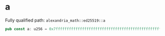 # a

Fully qualified path: `alexandria_math::ed25519::a`

```rust
pub const a: u256 = 0x7fffffffffffffffffffffffffffffffffffffffffffffffffffffffffffffec;
```

